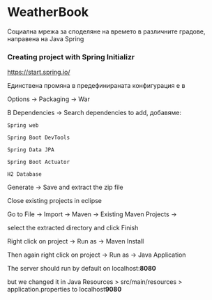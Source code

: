 # WeatherBook

Социална мрежа за споделяне на времето в различните градове, направена на Java Spring

### Creating project with Spring Initializr

https://start.spring.io/

Единствена промяна в предефинираната конфигурация е в

Options -> Packaging -> War

В Dependencies -> Search dependencies to add, добавяме:

    Spring web

    Spring Boot DevTools

    Spring Data JPA

    Spring Boot Actuator

    H2 Database


Generate -> Save and extract the zip file

Close existing projects in eclipse

Go to File -> Import -> Maven -> Existing Maven Projects ->

select the extracted directory and click Finish

Right click on project -> Run as -> Maven Install

Then again right click on project -> Run as -> Java Application

The server should run by default on localhost:**8080** 

but we changed it in Java Resources > src/main/resources > application.properties to localhost**9080**